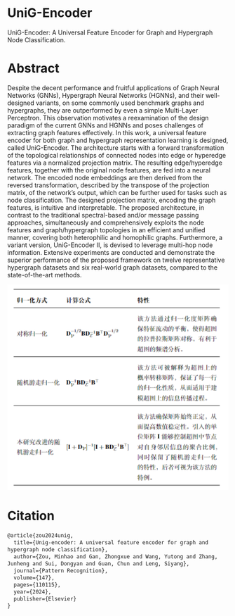 # UniG-Encoder
UniG-Encoder: A Universal Feature Encoder for Graph and Hypergraph Node Classification.

# Abstract
Despite the decent performance and fruitful applications of Graph Neural Networks (GNNs), Hypergraph Neural Networks (HGNNs), and their well-designed variants, on some commonly used benchmark graphs and hypergraphs, they are outperformed by even a simple Multi-Layer Perceptron. This observation motivates a reexamination of the design paradigm of the current GNNs and HGNNs and poses challenges of extracting graph features effectively. In this work, a universal feature encoder for both graph and hypergraph representation learning is designed, called UniG-Encoder. The architecture starts with a forward transformation of the topological relationships of connected nodes into edge or hyperedge features via a normalized projection matrix. The resulting edge/hyperedge features, together with the original node features, are fed into a neural network. The encoded node embeddings are then derived from the reversed transformation, described by the transpose of the projection matrix, of the network’s output, which can be further used for tasks such as node classification. The designed projection matrix, encoding the graph features, is intuitive and interpretable. The proposed architecture, in contrast to the traditional spectral-based and/or message passing approaches, simultaneously and comprehensively exploits the node features and graph/hypergraph topologies in an efficient and unified manner, covering both heterophilic and homophilic graphs. Furthermore, a variant version, UniG-Encoder II, is devised to leverage multi-hop node information. Extensive experiments are conducted and demonstrate the superior performance of the proposed framework on twelve representative hypergraph datasets and six real-world graph datasets, compared to the state-of-the-art methods.

![公式对比](formula.png)

# Citation
```
@article{zou2024unig,
  title={Unig-encoder: A universal feature encoder for graph and hypergraph node classification},
  author={Zou, Minhao and Gan, Zhongxue and Wang, Yutong and Zhang, Junheng and Sui, Dongyan and Guan, Chun and Leng, Siyang},
  journal={Pattern Recognition},
  volume={147},
  pages={110115},
  year={2024},
  publisher={Elsevier}
}
```
